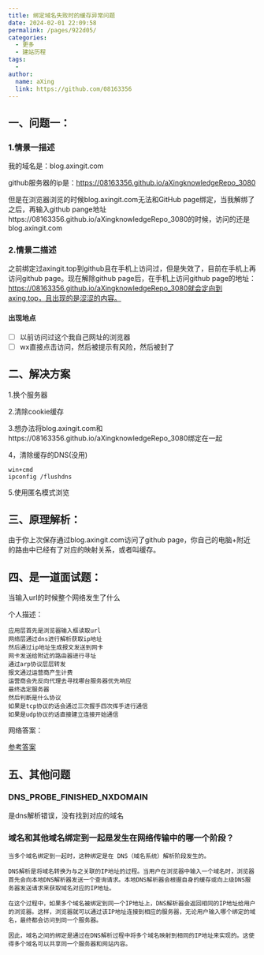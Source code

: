 ```yaml
---
title: 绑定域名失败时的缓存异常问题
date: 2024-02-01 22:09:58
permalink: /pages/922d05/
categories:
  - 更多
  - 建站历程
tags:
  - 
author: 
  name: aXing
  link: https://github.com/08163356
---
```


## 一、问题一：

### 1.情景一描述

我的域名是：blog.axingit.com

github服务器的ip是：https://08163356.github.io/aXingknowledgeRepo_3080

但是在浏览器浏览的时候blog.axingit.com无法和GitHub page绑定，当我解绑了之后，再输入github pange地址https://08163356.github.io/aXingknowledgeRepo_3080的时候，访问的还是blog.axingit.com

### 2.情景二描述

之前绑定过axingit.top到github且在手机上访问过，但是失效了，目前在手机上再访问github page。现在解除github page后，在手机上访问github page的地址：https://08163356.github.io/aXingknowledgeRepo_3080就会定向到axing,top，且出现的是涩涩的内容。

#### 出现地点

- [ ] 以前访问过这个我自己网址的浏览器
- [ ] wx直接点击访问，然后被提示有风险，然后被封了

## 二、解决方案

1.换个服务器

2.清除cookie缓存

3.想办法将blog.axingit.com和https://08163356.github.io/aXingknowledgeRepo_3080绑定在一起

4，清除缓存的DNS(没用)

```
win+cmd
ipconfig /flushdns
```

5.使用匿名模式浏览

## 三、原理解析：

由于你上次保存通过blog.axingit.com访问了github page，你自己的电脑+附近的路由中已经有了对应的映射关系，或者叫缓存。

## 四、是一道面试题：

当输入url的时候整个网络发生了什么

个人描述：

```
应用层首先是浏览器输入框读取url
网络层通过dns进行解析获取ip地址
然后通过ip地址生成报文发送到网卡
网卡发送给附近的路由器进行寻址
通过arp协议层层转发
报文通过运营商产生计费
运营商会先反向代理去寻找哪台服务器优先响应
最终选定服务器
然后判断是什么协议
如果是tcp协议的话会通过三次握手四次挥手进行通信
如果是udp协议的话直接建立连接开始通信 
```

网络答案：

[参考答案](https://blog.csdn.net/mingchengtx/article/details/106000231#:~:text=%E7%BD%91%E7%BB%9C%E9%97%AE%E9%A2%98%EF%BC%9A%E8%BE%93%E5%85%A5url%E5%90%8E%E5%8F%91%E7%94%9F%E4%BA%86%E4%BB%80%E4%B9%88%EF%BC%8C%E8%AF%A6%E7%BB%86%E8%AF%B4%E6%98%8E%E5%90%84%E5%B1%82%E4%B9%8B%E9%97%B4%E7%9A%84%E4%BD%9C%E7%94%A8%201%201.DNS%E5%9F%9F%E5%90%8D%E8%A7%A3%E6%9E%90%20%E5%9C%A8%E6%B5%8F%E8%A7%88%E5%99%A8DNS%E7%BC%93%E5%AD%98%E4%B8%AD%E6%90%9C%E7%B4%A2%20...%202%202.%E5%BB%BA%E7%AB%8BTCP%E8%BF%9E%E6%8E%A5%20%E4%B8%BB%E6%9C%BA%E6%B5%8F%E8%A7%88%E5%99%A8%E9%80%9A%E8%BF%87DNS%E8%A7%A3%E6%9E%90%E5%BE%97%E5%88%B0%E4%BA%86%E7%9B%AE%E6%A0%87%E6%9C%8D%E5%8A%A1%E5%99%A8%E7%9A%84IP%E5%9C%B0%E5%9D%80%E5%90%8E%EF%BC%8C%E4%B8%8E%E6%9C%8D%E5%8A%A1%E5%99%A8%E5%BB%BA%E7%AB%8BTCP%E8%BF%9E%E6%8E%A5%E3%80%82,7%206%20%E6%B5%8F%E8%A7%88%E5%99%A8%E6%98%BE%E7%A4%BA%E9%A1%B5%E9%9D%A2%20...%208%207%20%E8%8E%B7%E5%8F%96%E5%85%B6%E4%BB%96%E5%86%85%E5%AE%B9%20)

## 五、其他问题

### DNS_PROBE_FINISHED_NXDOMAIN

是dns解析错误，没有找到对应的域名

### 域名和其他域名绑定到一起是发生在网络传输中的哪一个阶段？

```
当多个域名绑定到一起时，这种绑定是在 DNS（域名系统）解析阶段发生的。

DNS解析是将域名转换为与之关联的IP地址的过程。当用户在浏览器中输入一个域名时，浏览器首先会向本地DNS解析器发送一个查询请求。本地DNS解析器会根据自身的缓存或向上级DNS服务器发送请求来获取域名对应的IP地址。

在这个过程中，如果多个域名被绑定到同一个IP地址上，DNS解析器会返回相同的IP地址给用户的浏览器。这样，浏览器就可以通过该IP地址连接到相应的服务器，无论用户输入哪个绑定的域名，最终都会访问到同一个服务器。

因此，域名之间的绑定是通过在DNS解析过程中将多个域名映射到相同的IP地址来实现的。这使得多个域名可以共享同一个服务器和网站内容。
```

